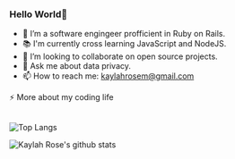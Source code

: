 ### Hello World👋



- 🌱 I’m a software engingeer profficient in Ruby on Rails.
- 📚 I'm currently cross learning JavaScript and NodeJS.
- 👯 I’m looking to collaborate on open source projects.
- 💬 Ask me about data privacy.
- 📫 How to reach me: kaylahrosem@gmail.com


<summary>⚡️ More about my coding life</summary>
<br />

![Top Langs](https://github-readme-stats.vercel.app/api/top-langs/?username=kaylahrose&layout=compact&hide=css,html)

![Kaylah Rose's github stats](https://github-readme-stats.vercel.app/api?username=kaylahrose&count_private=true&show_icons=true&theme=onedark)

